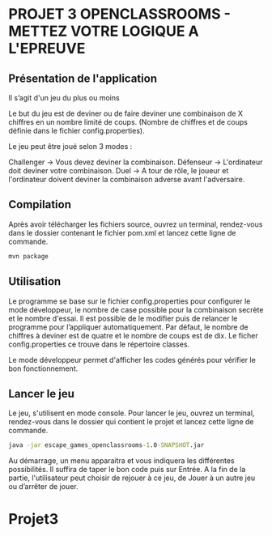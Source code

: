 # PROJET 3 OPENCLASSROOMS - METTEZ VOTRE LOGIQUE A L'EPREUVE


## Présentation de l'application

Il s’agit d'un jeu du plus ou moins

Le but du jeu est de deviner ou de faire deviner une combinaison de X chiffres en un nombre limité de coups.
(Nombre de chiffres et de coups définie dans le fichier config.properties).

Le jeu peut être joué selon 3 modes :

Challenger -> Vous devez deviner la combinaison.
Défenseur -> L'ordinateur doit deviner votre combinaison.
Duel -> A tour de rôle, le joueur et l'ordinateur doivent deviner la combinaison adverse avant l'adversaire.

## Compilation

Après avoir télécharger les fichiers source, ouvrez un terminal, rendez-vous dans le dossier contenant le fichier pom.xml
et lancez cette ligne de commande.

```cmd
mvn package
```

## Utilisation

Le programme se base sur le fichier config.properties pour configurer le mode développeur, le nombre de case possible
pour la combinaison secrète et le nombre d'essai. Il est possible de le modifier puis de relancer le programme pour
l’appliquer automatiquement. Par défaut, le nombre de chiffres à deviner est de quatre et le nombre de coups est de dix.
Le ficher config.properties ce trouve dans le répertoire classes.

Le mode développeur permet d'afficher les codes générés pour vérifier le bon fonctionnement.


## Lancer le jeu


Le jeu, s'utilisent en mode console.
Pour lancer le jeu, ouvrez un terminal, rendez-vous dans le dossier qui contient le projet et lancez cette ligne de commande.

```cmd
java -jar escape_games_openclassrooms-1.0-SNAPSHOT.jar
```

Au démarrage, un menu apparaitra et vous indiquera les différentes possibilités.
Il suffira de taper le bon code puis sur Entrée.
A la fin de la partie, l'utilisateur peut choisir de rejouer à ce jeu, de Jouer à un autre jeu ou d’arrêter de jouer.

# Projet3